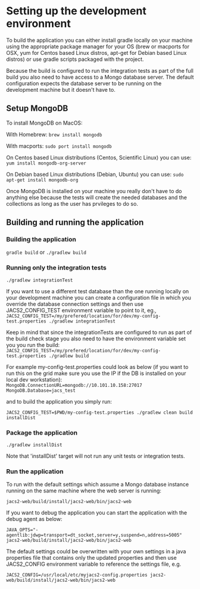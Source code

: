 # Setting up the development environment

To build the application you can either install gradle locally on your machine using the appropriate package manager for your OS
(brew or macports for OSX, yum for Centos based Linux distros, apt-get for Debian based Linux distros) or use gradle scripts packaged
with the project.

Because the build is configured to run the integration tests as part of the full build you also need to have access to a Mongo
database server. The default configuration expects the database server to be running on the development machine but it doesn't have to.

## Setup MongoDB

To install MongoDB on MacOS:

With Homebrew:
`brew install mongodb`

With macports:
`sudo port install mongodb`

On Centos based Linux distributions (Centos, Scientific Linux) you can use:
`yum install mongodb-org-server`

On Debian based Linux distributions (Debian, Ubuntu) you can use:
`sudo apt-get install mongodb-org`

Once MongoDB is installed on your machine you really don't have to do anything else because the tests will create the needed databases and
the collections as long as the user has prvileges to do so.

## Building and running the application

### Building the application

`gradle build`
or
`./gradlew build`

### Running only the integration tests

`./gradlew integrationTest`

If you want to use a different test database than the one running locally on your development machine you can create a configuration file
in which you override the database connection settings and then use JACS2_CONFIG_TEST environment variable to point to it, eg.,
`JACS2_CONFIG_TEST=/my/prefered/location/for/dev/my-config-test.properties ./gradlew integrationTest`

Keep in mind that since the integrationTests are configured to run as part of the build check stage you also need to have the environment variable
set you you run the build:
`JACS2_CONFIG_TEST=/my/prefered/location/for/dev/my-config-test.properties ./gradlew build`

For example my-config-test.properties could look as below (if you want to run this on the grid make sure you use the IP if the DB is installed 
on your local dev workstation):
`
MongoDB.ConnectionURL=mongodb://10.101.10.158:27017
MongoDB.Database=jacs_test
`

and to build the application you simply run:

`JACS2_CONFIG_TEST=$PWD/my-config-test.properties ./gradlew clean build installDist`

### Package the application

`./gradlew installDist`

Note that 'installDist' target will not run any unit tests or integration tests.

### Run the application

To run with the default settings which assume a Mongo database instance running on the same machine where the web server is running:

`jacs2-web/build/install/jacs2-web/bin/jacs2-web`

If you want to debug the application you can start the application with the debug agent as below:

`JAVA_OPTS="-agentlib:jdwp=transport=dt_socket,server=y,suspend=n,address=5005" jacs2-web/build/install/jacs2-web/bin/jacs2-web`

The default settings could be overwritten with your own settings in a java properties file that contains only the updated properties
and then use JACS2_CONFIG environment variable to reference the settings file, e.g.

`JACS2_CONFIG=/usr/local/etc/myjacs2-config.properties jacs2-web/build/install/jacs2-web/bin/jacs2-web`

